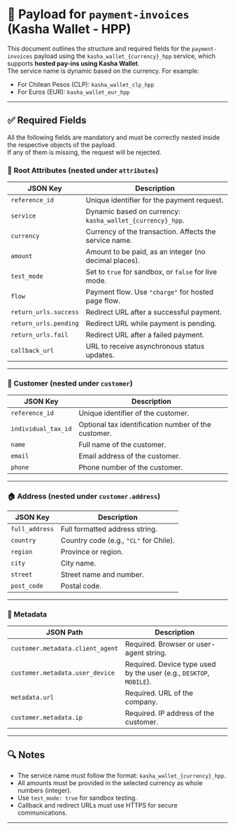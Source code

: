 # 📄 Payload for `payment-invoices` (Kasha Wallet - HPP)

This document outlines the structure and required fields for the `payment-invoices` payload using the `kasha_wallet_{currency}_hpp` service, which supports **hosted pay-ins using Kasha Wallet**.  
The service name is dynamic based on the currency. For example:

- For Chilean Pesos (CLP): `kasha_wallet_clp_hpp`
- For Euros (EUR): `kasha_wallet_eur_hpp`

---

## ✅ Required Fields

All the following fields are mandatory and must be correctly nested inside the respective objects of the payload.  
If any of them is missing, the request will be rejected.

### 🧾 Root Attributes (nested under `attributes`)

| JSON Key              | Description                                               |
| --------------------- | --------------------------------------------------------- |
| `reference_id`        | Unique identifier for the payment request.                |
| `service`             | Dynamic based on currency: `kasha_wallet_{currency}_hpp`. |
| `currency`            | Currency of the transaction. Affects the service name.    |
| `amount`              | Amount to be paid, as an integer (no decimal places).     |
| `test_mode`           | Set to `true` for sandbox, or `false` for live mode.      |
| `flow`                | Payment flow. Use `"charge"` for hosted page flow.        |
| `return_urls.success` | Redirect URL after a successful payment.                  |
| `return_urls.pending` | Redirect URL while payment is pending.                    |
| `return_urls.fail`    | Redirect URL after a failed payment.                      |
| `callback_url`        | URL to receive asynchronous status updates.               |

---

### 👤 Customer (nested under `customer`)

| JSON Key            | Description                                         |
| ------------------- | --------------------------------------------------- |
| `reference_id`      | Unique identifier of the customer.                  |
| `individual_tax_id` | Optional tax identification number of the customer. |
| `name`              | Full name of the customer.                          |
| `email`             | Email address of the customer.                      |
| `phone`             | Phone number of the customer.                       |

---

### 🏠 Address (nested under `customer.address`)

| JSON Key       | Description                            |
| -------------- | -------------------------------------- |
| `full_address` | Full formatted address string.         |
| `country`      | Country code (e.g., `"CL"` for Chile). |
| `region`       | Province or region.                    |
| `city`         | City name.                             |
| `street`       | Street name and number.                |
| `post_code`    | Postal code.                           |

---

### 🧩 Metadata

| JSON Path                        | Description                                                         |
| -------------------------------- | ------------------------------------------------------------------- |
| `customer.metadata.client_agent` | Required. Browser or user-agent string.                             |
| `customer.metadata.user_device`  | Required. Device type used by the user (e.g., `DESKTOP`, `MOBILE`). |
| `metadata.url`                   | Required. URL of the company.                                       |
| `customer.metadata.ip`           | Required. IP address of the customer.                               |

---

## 🔍 Notes

- The service name must follow the format: `kasha_wallet_{currency}_hpp`.
- All amounts must be provided in the selected currency as whole numbers (integer).
- Use `test_mode: true` for sandbox testing.
- Callback and redirect URLs must use HTTPS for secure communications.

---
